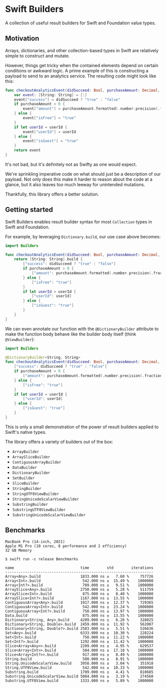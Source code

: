 # Swift Builders

A collection of useful result builders for Swift and Foundation value types.

## Motivation

Arrays, dictionaries, and other collection-based types in Swift are relatively simple to construct and mutate.

However, things get tricky when the contained elements depend on certain conditions or awkward logic. A prime example of this is constructing a payload to send to an analytics service. The resulting code might look like this:

```swift
func checkoutAnalyticsEvent(didSucceed: Bool, purchaseAmount: Decimal, userId: String?) -> [String: String] {
    var event: [String: String] = [:]
    event["success"] = didSucceed ? "true" : "false"
    if purchaseAmount > 0 {
        event["amount"] = purchaseAmount.formatted(.number.precision(.fractionLength(2)))
    } else {
        event["isFree"] = "true"
    }
    if let userId = userId {
        event["userId"] = userId
    } else {
        event["isGuest"] = "true"
    }
    return event
}
```

It's not bad, but it's definitely not as Swifty as one would expect.

We're sprinkling imperative code on what should just be a description of our payload. Not only does this make it harder to reason about the code at a glance, but it also leaves too much leeway for unintended mutations.

Thankfully, this library offers a better solution.

## Getting started

Swift Builders enables result builder syntax for most `Collection` types in Swift and Foundation.

For example, by leveraging `Dictionary.build`, our use case above becomes:

```swift
import Builders

func checkoutAnalyticsEvent(didSucceed: Bool, purchaseAmount: Decimal, userId: String?) -> [String: String] {
    return [String: String].build {
        ["success": didSucceed ? "true" : "false"]
        if purchaseAmount > 0 {
            ["amount": purchaseAmount.formatted(.number.precision(.fractionLength(2)))]
        } else {
            ["isFree": "true"]
        }
        if let userId = userId {
            ["userId": userId]
        } else {
            ["isGuest": "true"]
        }
    }
}
```

We can even annotate our function with the `@DictionaryBuilder` attribute to make the function body behave like the builder body itself (think `@ViewBuilder`):

```swift
import Builders

@DictionaryBuilder<String, String>
func checkoutAnalyticsEvent(didSucceed: Bool, purchaseAmount: Decimal, userId: String?) -> [String: String] {
    ["success": didSucceed ? "true" : "false"]
    if purchaseAmount > 0 {
        ["amount": purchaseAmount.formatted(.number.precision(.fractionLength(2)))]
    } else {
        ["isFree": "true"]
    }
    if let userId = userId {
        ["userId": userId]
    } else {
        ["isGuest": "true"]
    }
}
```

This is only a small demonstration of the power of result builders applied to Swift's native types.

The library offers a variety of builders out of the box:

- `ArrayBuilder`
- `ArraySliceBuilder`
- `ContiguousArrayBuilder`
- `DataBuilder`
- `DictionaryBuilder`
- `SetBuilder`
- `SliceBuilder`
- `StringBuilder`
- `StringUTF8ViewBuilder`
- `StringUnicodeScalarViewBuilder`
- `SubstringBuilder`
- `SubstringUTF8ViewBuilder`
- `SubstringUnicodeScalarViewBuilder`

## Benchmarks

```
MacBook Pro (14-inch, 2021)
Apple M1 Pro (10 cores, 8 performance and 2 efficiency)
32 GB Memory

$ swift run -c release Benchmarks

name                              time        std        iterations
-------------------------------------------------------------------
Array<Any>.build                  1833.000 ns ±   7.60 %     757726
Array<Int>.build                   542.000 ns ±  15.49 %    1000000
Array<Int?>.build                  709.000 ns ±   9.51 %    1000000
ArraySlice<Any>.build             2750.000 ns ±   5.28 %     511759
ArraySlice<Int>.build              875.000 ns ±   8.40 %    1000000
ArraySlice<Int?>.build            1167.000 ns ±  13.55 %    1000000
ContiguousArray<Any>.build        1917.000 ns ±  12.37 %     729365
ContiguousArray<Int>.build         542.000 ns ±  23.24 %    1000000
ContiguousArray<Int?>.build        750.000 ns ±  13.97 %    1000000
Data.build                         875.000 ns ±  13.55 %    1000000
Dictionary<String, Any>.build     4209.000 ns ±   6.26 %     328025
Dictionary<String, Double>.build  2459.000 ns ±  11.92 %     562007
Dictionary<String, Double?>.build 2583.000 ns ±   5.51 %     526636
Set<Any>.build                    6333.000 ns ±  10.30 %     228224
Set<Int>.build                     750.000 ns ±  11.22 %    1000000
Set<Int?>.build                   1292.000 ns ±  11.42 %    1000000
Slice<Array<Any>>.build           2209.000 ns ±   4.95 %     629537
Slice<Array<Int>>.build            584.000 ns ±  17.10 %    1000000
Slice<Array<Int?>>.build           917.000 ns ±   8.49 %    1000000
String.build                       500.000 ns ±   8.91 %    1000000
String.UnicodeScalarView.build    3958.000 ns ±   3.04 %     351918
String.UTF8View.build              542.000 ns ±  10.33 %    1000000
Substring.build                   1709.000 ns ±   4.41 %     810685
Substring.UnicodeScalarView.build 5084.000 ns ±   3.19 %     274560
Substring.UTF8View.build          1333.000 ns ±   5.89 %    1000000
```
